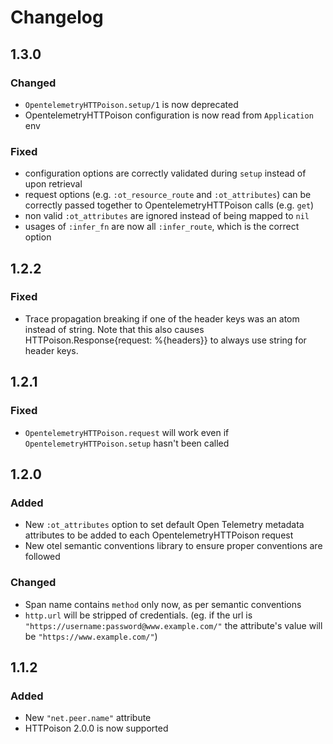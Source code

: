 # Changelog

## 1.3.0

### Changed

- `OpentelemetryHTTPoison.setup/1` is now deprecated
- OpentelemetryHTTPoison configuration is now read from `Application` env

### Fixed

- configuration options are correctly validated during `setup` instead of upon retrieval
- request options (e.g. `:ot_resource_route` and `:ot_attributes`) can be correctly passed together to OpentelemetryHTTPoison calls (e.g. `get`)
- non valid `:ot_attributes` are ignored instead of being mapped to `nil`
- usages of `:infer_fn` are now all `:infer_route`, which is the correct option

## 1.2.2

### Fixed

- Trace propagation breaking if one of the header keys was an atom instead of string.
  Note that this also causes HTTPoison.Response{request: %{headers}} to always use string for header keys.

## 1.2.1

### Fixed

- `OpentelemetryHTTPoison.request` will work even if `OpentelemetryHTTPoison.setup` hasn't been called

## 1.2.0

### Added

- New `:ot_attributes` option to set default Open Telemetry metadata attributes to be added to each OpentelemetryHTTPoison request
- New otel semantic conventions library to ensure proper conventions are followed

### Changed

- Span name contains `method` only now, as per semantic conventions
- `http.url` will be stripped of credentials. (eg. if the url is `"https://username:password@www.example.com/"` the attribute's value will be `"https://www.example.com/"`)

## 1.1.2

### Added

- New `"net.peer.name"` attribute
- HTTPoison 2.0.0 is now supported
